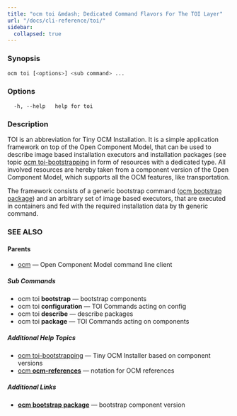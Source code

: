 ```yaml
---
title: "ocm toi &mdash; Dedicated Command Flavors For The TOI Layer"
url: "/docs/cli-reference/toi/"
sidebar:
  collapsed: true
---
```


### Synopsis

```bash
ocm toi [<options>] <sub command> ...
```

### Options

```text
  -h, --help   help for toi
```

### Description

TOI is an abbreviation for Tiny OCM Installation. It is a simple
application framework on top of the Open Component Model, that can
be used to describe image based installation executors and installation
packages (see topic [ocm toi-bootstrapping](ocm_toi-bootstrapping.md) in form of resources
with a dedicated type. All involved resources are hereby taken from a component
version of the Open Component Model, which supports all the OCM features, like
transportation.

The framework consists of a generic bootstrap command
([ocm bootstrap package](ocm_bootstrap_package.md)) and an arbitrary set of image
based executors, that are executed in containers and fed with the required
installation data by th generic command.

### SEE ALSO

#### Parents

* [ocm](ocm.md)	 &mdash; Open Component Model command line client


##### Sub Commands

* ocm toi <b>bootstrap</b>	 &mdash; bootstrap components
* ocm toi <b>configuration</b>	 &mdash; TOI Commands acting on config
* ocm toi <b>describe</b>	 &mdash; describe packages
* ocm toi <b>package</b>	 &mdash; TOI Commands acting on components



##### Additional Help Topics

* [ocm toi-bootstrapping](ocm_toi-bootstrapping.md)	 &mdash; Tiny OCM Installer based on component versions
* [ocm <b>ocm-references</b>](ocm_ocm-references.md)	 &mdash; notation for OCM references


##### Additional Links

* [<b>ocm bootstrap package</b>](ocm_bootstrap_package.md)	 &mdash; bootstrap component version

